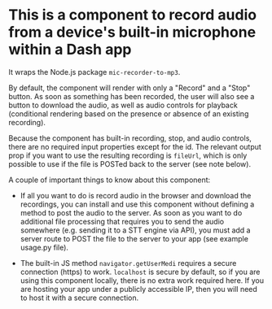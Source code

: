 # This is a component to record audio from a device's built-in microphone within a Dash app

It wraps the Node.js package ```mic-recorder-to-mp3```.

By default, the component will render with only a "Record" and a "Stop"  button. As soon as something has been recorded, the user will also see a button to download the audio, as well as audio controls for playback (conditional rendering based on the presence or absence of an existing recording).

Because the component has built-in recording, stop, and audio controls, there are no required input properties except for the id. The relevant output prop if you want to use the resulting recording is ```fileUrl```, which is only possible to use if the file is POSTed back to the server (see note below).

A couple of important things to know about this component: 

* If all you want to do is record audio in the browser and download the recordings, you can install and use this component without defining a method to post the audio to the server. As soon as you want to do additional file processing that requires you to send the audio somewhere (e.g. sending it to a STT engine via API), you must add a server route to POST the file to the server to your app (see example usage.py file).

* The built-in JS method ```navigator.getUserMedi``` requires a secure connection (https) to work. ```localhost``` is secure by default, so if you are using this component locally, there is no extra work required here. If you are hosting your app under a publicly accessible IP, then you will need to host it with a secure connection.

